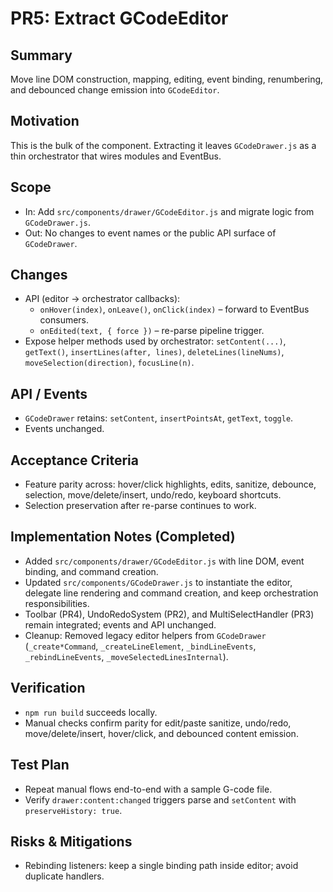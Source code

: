 # PR5: Extract GCodeEditor

## Summary
Move line DOM construction, mapping, editing, event binding, renumbering, and debounced change emission into `GCodeEditor`.

## Motivation
This is the bulk of the component. Extracting it leaves `GCodeDrawer.js` as a thin orchestrator that wires modules and EventBus.

## Scope
- In: Add `src/components/drawer/GCodeEditor.js` and migrate logic from `GCodeDrawer.js`.
- Out: No changes to event names or the public API surface of `GCodeDrawer`.

## Changes
- API (editor → orchestrator callbacks):
  - `onHover(index)`, `onLeave()`, `onClick(index)` – forward to EventBus consumers.
  - `onEdited(text, { force })` – re-parse pipeline trigger.
- Expose helper methods used by orchestrator: `setContent(...)`, `getText()`, `insertLines(after, lines)`, `deleteLines(lineNums)`, `moveSelection(direction)`, `focusLine(n)`.

## API / Events
- `GCodeDrawer` retains: `setContent`, `insertPointsAt`, `getText`, `toggle`.
- Events unchanged.

## Acceptance Criteria
- Feature parity across: hover/click highlights, edits, sanitize, debounce, selection, move/delete/insert, undo/redo, keyboard shortcuts.
- Selection preservation after re-parse continues to work.

## Implementation Notes (Completed)
- Added `src/components/drawer/GCodeEditor.js` with line DOM, event binding, and command creation.
- Updated `src/components/GCodeDrawer.js` to instantiate the editor, delegate line rendering and command creation, and keep orchestration responsibilities.
- Toolbar (PR4), UndoRedoSystem (PR2), and MultiSelectHandler (PR3) remain integrated; events and API unchanged.
- Cleanup: Removed legacy editor helpers from `GCodeDrawer` (`_create*Command`, `_createLineElement`, `_bindLineEvents`, `_rebindLineEvents`, `_moveSelectedLinesInternal`).

## Verification
- `npm run build` succeeds locally.
- Manual checks confirm parity for edit/paste sanitize, undo/redo, move/delete/insert, hover/click, and debounced content emission.

## Test Plan
- Repeat manual flows end-to-end with a sample G-code file.
- Verify `drawer:content:changed` triggers parse and `setContent` with `preserveHistory: true`.

## Risks & Mitigations
- Rebinding listeners: keep a single binding path inside editor; avoid duplicate handlers.
